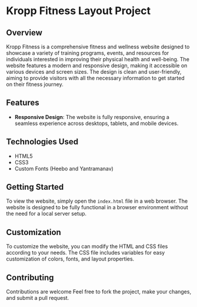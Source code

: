 # Kropp Fitness Layout Project

## Overview

Kropp Fitness is a comprehensive fitness and wellness website designed to showcase a variety of training programs, events, and resources for individuals interested in improving their physical health and well-being. The website features a modern and responsive design, making it accessible on various devices and screen sizes. The design is clean and user-friendly, aiming to provide visitors with all the necessary information to get started on their fitness journey.

## Features

- **Responsive Design**: The website is fully responsive, ensuring a seamless experience across desktops, tablets, and mobile devices.

## Technologies Used

- HTML5
- CSS3
- Custom Fonts (Heebo and Yantramanav)

## Getting Started

To view the website, simply open the `index.html` file in a web browser. The website is designed to be fully functional in a browser environment without the need for a local server setup.

## Customization

To customize the website, you can modify the HTML and CSS files according to your needs. The CSS file includes variables for easy customization of colors, fonts, and layout properties.

## Contributing

Contributions are welcome Feel free to fork the project, make your changes, and submit a pull request.
